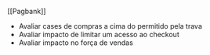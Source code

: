 [[Pagbank]]

- Avaliar cases de compras a cima do permitido pela trava
- Avaliar impacto de limitar um acesso ao checkout
- Avaliar impacto no força de vendas
